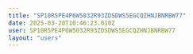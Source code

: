 ```yaml
---
title: "SP10R5PE4P6W5032R93ZDSDWS5EGCQZHNJBNRBW77"
date: 2025-03-20T10:46:23.010Z
user: SP10R5PE4P6W5032R93ZDSDWS5EGCQZHNJBNRBW77
layout: "users"
---
```

    